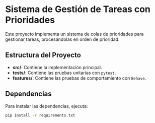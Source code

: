 # Sistema de Gestión de Tareas con Prioridades

Este proyecto implementa un sistema de colas de prioridades para gestionar tareas, procesándolas en orden de prioridad.

## Estructura del Proyecto

- **src/**: Contiene la implementación principal.
- **tests/**: Contiene las pruebas unitarias con `pytest`.
- **features/**: Contiene las pruebas de comportamiento con `Behave`.

## Dependencias

Para instalar las dependencias, ejecuta:

```bash
pip install -r requirements.txt
